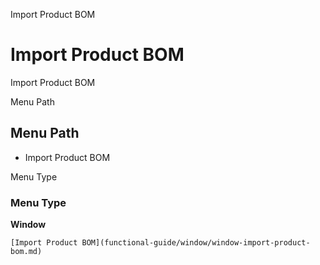 
Import Product BOM
# Import Product BOM


Import Product BOM

Menu Path
## Menu Path



- Import Product BOM

Menu Type
### Menu Type

**Window**


```
[Import Product BOM](functional-guide/window/window-import-product-bom.md)
```